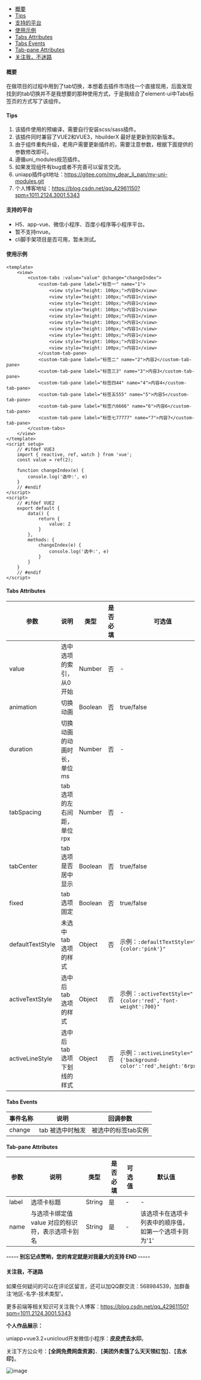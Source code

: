 - <a href="#c1" title="概要">概要</a>
- <a href="#c2" title="Tips">Tips</a>
- <a href="#c3" title="支持的平台">支持的平台</a>
- <a href="#c4" title="使用示例">使用示例</a>
- <a href="#c5" title="Tabs Attributes">Tabs Attributes</a>
- <a href="#c6" title="Tabs Events">Tabs Events</a>
- <a href="#c7" title="Tab-pane Attributes">Tab-pane Attributes</a>
- <a href="#c8" title="关注我，不迷路">关注我，不迷路</a>

<div id="c1"></div>

#### 概要

在做项目的过程中用到了tab切换，本想着去插件市场找一个直接现用，后面发现找到的tab切换并不是我想要的那种使用方式，于是我结合了element-ui中Tabs标签页的方式写了该组件。


<div id="c2"></div>

#### Tips

1. 该插件使用的预编译，需要自行安装scss/sass插件。
2. 该插件同时兼容了VUE2和VUE3，hbuilderX 最好是更新到较新版本。
3. 由于组件重构升级，老用户需要更新插件的，需要注意参数，根据下面提供的参数修改即可。
4. 遵循uni_modules规范插件。
5. 如果发现组件有bug或者不完善可以留言交流。
6. uniapp插件git地址：https://gitee.com/my_dear_li_pan/my-uni-modules.git
7. 个人博客地址：https://blog.csdn.net/qq_42961150?spm=1011.2124.3001.5343

<div id="c3"></div>

#### 支持的平台
- H5、app-vue、微信小程序、百度小程序等小程序平台。
- 暂不支持nvue。
- cli脚手架项目是否可用，暂未测试。

<div id="c4"></div>

#### 使用示例
```
<template>
	<view>
		<custom-tabs :value="value" @change="changeIndex">
			<custom-tab-pane label="标签一" name="1">
				<view style="height: 100px;">内容0</view>
				<view style="height: 100px;">内容1</view>
				<view style="height: 100px;">内容1</view>
				<view style="height: 100px;">内容1</view>
				<view style="height: 100px;">内容1</view>
				<view style="height: 100px;">内容1</view>
				<view style="height: 100px;">内容1</view>
				<view style="height: 100px;">内容1</view>
				<view style="height: 100px;">内容1</view>
				<view style="height: 100px;">内容1</view>
			</custom-tab-pane>
			<custom-tab-pane label="标签二" name="2">内容2</custom-tab-pane>
			<custom-tab-pane label="标签三3" name="3">内容3</custom-tab-pane>
			<custom-tab-pane label="标签四44" name="4">内容4</custom-tab-pane>
			<custom-tab-pane label="标签五555" name="5">内容5</custom-tab-pane>
			<custom-tab-pane label="标签六6666" name="6">内容6</custom-tab-pane>
			<custom-tab-pane label="标签七77777" name="7">内容7</custom-tab-pane>
		</custom-tabs>
	</view>
</template>
<script setup>
    // #ifdef VUE3
	import { reactive, ref, watch } from 'vue';
	const value = ref(2);

	function changeIndex(e) {
		console.log('选中:', e)
	}
	// #endif
</script>
<script>
	// #ifdef VUE2
	export default {
		data() {
			return {
				value: 2
			}
		},
		methods: {
			changeIndex(e) {
				console.log('选中:', e)
			}
		}
	}
	// #endif
</script>
```

<div id="c5"></div>

#### Tabs Attributes

参数|说明|类型|是否必填|可选值|默认值
-|-|-|-|-|-|
value|选中选项的索引，从0开始|Number|否|-|0
animation|切换动画|Boolean|否|true/false|true
duration|切换动画的动画时长，单位ms|Number|否|-|200
tabSpacing|tab选项的左右间距，单位rpx|Number|否|-|40
tabCenter|tab选项是否居中显示|Boolean|否|true/false|false
fixed|tab选项固定|Boolean|否|true/false|false
defaultTextStyle|未选中tab选项的样式|Object|否|示例：```:defaultTextStyle="{color:'pink'}"```|-
activeTextStyle|选中后tab选项的样式|Object|否|示例：```:activeTextStyle="{color:'red','font-weight':700}"```|-
activeLineStyle|选中后tab选项下划线的样式|Object|否|示例：```:activeLineStyle="{'background-color':'red',height:'6rpx'}"```|-

<div id="c6"></div>

#### Tabs Events
事件名称|说明|回调参数
-|-|-|
change|tab 被选中时触发|被选中的标签tab实例

<div id="c7"></div>

#### Tab-pane Attributes

参数|说明|类型|是否必填|可选值|默认值
-|-|-|-|-|-|
label|选项卡标题|String|是|-|-
name|与选项卡绑定值 value 对应的标识符，表示选项卡别名|String|是|-|该选项卡在选项卡列表中的顺序值，如第一个选项卡则为'1'

<div id="c8"></div>

**----- 别忘记点赞哟，您的肯定就是对我最大的支持 END -----**

#### 关注我，不迷路

如果任何疑问的可以在评论区留言，还可以加QQ群交流：568984539，加群备注‘地区-名字-技术类型’。

更多前端等相关知识可关注我个人博客：https://blog.csdn.net/qq_42961150?spm=1011.2124.3001.5343

**个人作品展示：**

uniapp+vue3.2+unicloud开发微信小程序：**皮皮虎去水印**。

关注下方公众号：【**全网免费网盘资源**】、【**美团外卖饿了么天天领红包**】、【**去水印**】。

![image](https://vkceyugu.cdn.bspapp.com/VKCEYUGU-bb657efd-fece-483e-a715-5daea480fde8/6e029310-aec8-46e9-9883-1c88dc1925ad.jpg)








